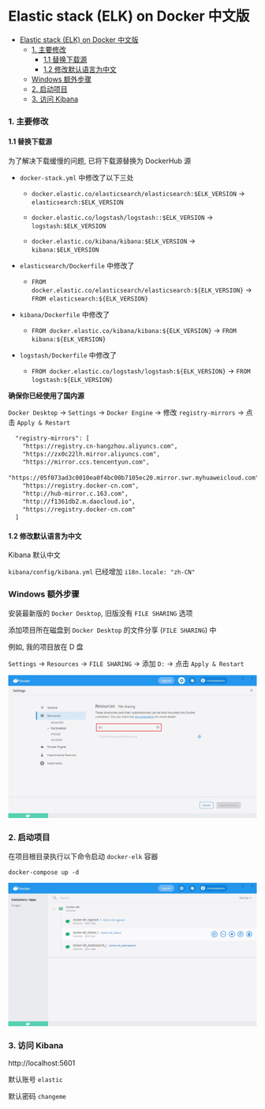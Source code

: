 # Elastic stack (ELK) on Docker 中文版

- [Elastic stack (ELK) on Docker 中文版](#elastic-stack--elk--on-docker----)
    + [1. 主要修改](#1-----)
      - [1.1 替换下载源](#11------)
      - [1.2 修改默认语言为中文](#12----------)
    + [Windows 额外步骤](#windows-----)
    + [2. 启动项目](#2-----)
    + [3. 访问 Kibana](#3----kibana)

### 1. 主要修改

#### 1.1 替换下载源

为了解决下载缓慢的问题, 已将下载源替换为 DockerHub 源

- `docker-stack.yml` 中修改了以下三处

    - `docker.elastic.co/elasticsearch/elasticsearch:$ELK_VERSION` → `elasticsearch:$ELK_VERSION`

    - `docker.elastic.co/logstash/logstash::$ELK_VERSION` → `logstash:$ELK_VERSION`

    - `docker.elastic.co/kibana/kibana:$ELK_VERSION` → `kibana:$ELK_VERSION`

- `elasticsearch/Dockerfile` 中修改了

   - `FROM docker.elastic.co/elasticsearch/elasticsearch:${ELK_VERSION}` → `FROM elasticsearch:${ELK_VERSION}`

- `kibana/Dockerfile` 中修改了

   - `FROM docker.elastic.co/kibana/kibana:${ELK_VERSION}` → `FROM kibana:${ELK_VERSION}`

- `logstash/Dockerfile` 中修改了

   - `FROM docker.elastic.co/logstash/logstash:${ELK_VERSION}` → `FROM logstash:${ELK_VERSION}`

**确保你已经使用了国内源**

`Docker Desktop` → `Settings` → `Docker Engine` → 修改 `registry-mirrors` → 点击 `Apply & Restart`

```shell script
  "registry-mirrors": [
    "https://registry.cn-hangzhou.aliyuncs.com",
    "https://zx0c22lh.mirror.aliyuncs.com",
    "https://mirror.ccs.tencentyun.com",
    "https://05f073ad3c0010ea0f4bc00b7105ec20.mirror.swr.myhuaweicloud.com",
    "https://registry.docker-cn.com",
    "http://hub-mirror.c.163.com",
    "http://f1361db2.m.daocloud.io",
    "https://registry.docker-cn.com"
  ]
```

#### 1.2 修改默认语言为中文

Kibana 默认中文

`kibana/config/kibana.yml` 已经增加 `i18n.locale: "zh-CN"`

### Windows 额外步骤

安装最新版的 `Docker Desktop`, 旧版没有 `FILE SHARING` 选项

添加项目所在磁盘到 `Docker Desktop` 的文件分享 (`FILE SHARING`) 中

例如, 我的项目放在 D 盘

`Settings` → `Resources` → `FILE SHARING` → 添加 `D:` → 点击 `Apply & Restart`

![](.README/add_drive_to_docker_desktop.png)

### 2. 启动项目

在项目根目录执行以下命令启动 `docker-elk` 容器

```shell script
docker-compose up -d
```

![](.README/start_docker_elk.png)

### 3. 访问 Kibana 

http://localhost:5601

默认账号 `elastic`

默认密码 `changeme`
